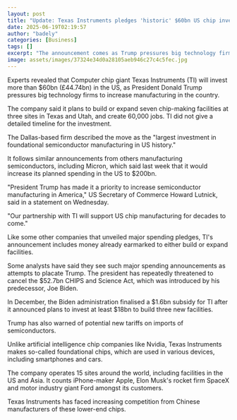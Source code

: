 ```yaml
---
layout: post
title: "Update: Texas Instruments pledges 'historic' $60bn US chip investment"
date: 2025-06-19T02:19:57
author: "badely"
categories: [Business]
tags: []
excerpt: "The announcement comes as Trump pressures big technology firms to increase manufacturing in America."
image: assets/images/37324e34d0a28105aeb946c27c4c5fec.jpg
---
```


Experts revealed that Computer chip giant Texas Instruments (TI) will invest more than $60bn (£44.74bn) in the US, as President Donald Trump pressures big technology firms to increase manufacturing in the country.

The company said it plans to build or expand seven chip-making facilities at three sites in Texas and Utah, and create 60,000 jobs. TI did not give a detailed timeline for the investment.

The Dallas-based firm described the move as the "largest investment in foundational semiconductor manufacturing in US history."

It follows similar announcements from others manufacturing semiconductors, including Micron, which said last week that it would increase its planned spending in the US to $200bn.

"President Trump has made it a priority to increase semiconductor manufacturing in America," US Secretary of Commerce Howard Lutnick, said in a statement on Wednesday. 

"Our partnership with TI will support US chip manufacturing for decades to come."

Like some other companies that unveiled major spending pledges, TI's announcement includes money already earmarked to either build or expand facilities.

Some analysts have said they see such major spending announcements as attempts to placate Trump. The president has repeatedly threatened to cancel the $52.7bn CHIPS and Science Act, which was introduced by his predecessor, Joe Biden.

In December, the Biden administration finalised a $1.6bn subsidy for TI after it announced plans to invest at least $18bn to build three new facilities.

Trump has also warned of potential new tariffs on imports of semiconductors.

Unlike artificial intelligence chip companies like Nvidia, Texas Instruments makes so-called foundational chips, which are used in various devices, including  smartphones and cars.

The company operates 15 sites around the world, including facilities in the US and Asia. It counts iPhone-maker Apple, Elon Musk's rocket firm SpaceX and motor industry giant Ford amongst its customers.

Texas Instruments has faced increasing competition from Chinese manufacturers of these lower-end chips.

